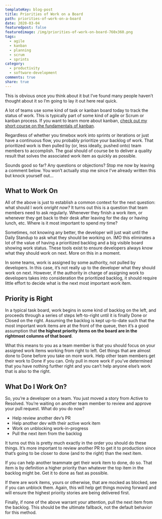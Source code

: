 ```yaml
---
templateKey: blog-post
title: Priorities of Work on a Board
path: priorities-of-work-on-a-board
date: 2020-03-04
featuredpost: false
featuredimage: /img/priorities-of-work-on-board-760x360.png
tags:
  - agile
  - kanban
  - planning
  - scrum
  - sprints
category:
  - productivity
  - software-development
comments: true
share: true
---
```

This is obvious once you think about it but I’ve found many people haven’t thought about it so I’m going to lay it out here real quick.

A lot of teams use some kind of task or kanban board today to track the status of work. This is typically part of some kind of agile or Scrum or kanban process. If you want to learn more about kanban, [check out my short course on the fundamentals of kanban](https://www.pluralsight.com/courses/kanban-fundamentals).

Regardless of whether you timebox work into sprints or iterations or just have a continuous flow, you probably prioritize your backlog of work. That prioritized work is then pulled by (or, less ideally, pushed onto) team members to accomplish. The goal should of course be to deliver a quality result that solves the associated work item as quickly as possible.

Sounds good so far? Any questions or objections? Stop me now by leaving a comment below. You won’t actually stop me since I’ve already written this but knock yourself out…

## What to Work On

All of the above is just to establish a common context for the next question: what should I work on*right now?* It turns out this is a question that team members need to ask regularly. Whenever they finish a work item, or whenever they get back to their desk after leaving for the day or having lunch, etc. Where is it most important to spend my time?

Sometimes, not knowing any better, the developer will just wait until the Daily Standup to ask what they should be working on. IMO this eliminates a lot of the value of having a prioritized backlog and a big visible board showing work status. These tools exist to ensure developers always know what they should work on next. More on this in a moment.

In some teams, work is assigned by some authority, not pulled by developers. In this case, it’s not really up to the developer what they should work on next. However, if the authority in charge of assigning work to developers takes into consideration the prioritized backlog, it should require little effort to decide what is the next most important work item.

## Priority is Right

In a typical task board, work begins in some kind of backlog on the left, and proceeds through a series of steps left-to-right until it is finally Done or Closed on the right. Assuming the backlog is kept up-to-date such that the most important work items are at the front of the queue, then it’s a good assumption that **the highest priority items on the board are in the rightmost columns of that board**.

What this means to you as a team member is that you should focus on your assigned work items working from right to left. Get things that are almost done to Done before you take on more work. Help other team members get their work to Done if you can. Only pull in more work if you’ve determined that you have nothing further right and you can’t help anyone else’s work that is also to the right.

## What Do I Work On?

So, you’re a developer on a team. You just moved a story from Active to Resolved. You’re waiting on another team member to review and approve your pull request. What do you do now?

* Help review another dev’s PR
* Help another dev with their active work item
* Work on unblocking work-in-progress
* Pull the next item from the backlog

It turns out this is pretty much exactly in the order you should do these things. It’s more important to review another PR to get it to production since that’s going to be closer to done (and to the right) than the next item.

If you can help another teammate get their work item to done, do so. That item is by definition a higher priority than whatever the top item in the backlog might be. Get it to done as fast as possible.

If there are work items, yours or otherwise, that are mocked as blocked, see if you can unblock them. Again, this will help get things moving forward and will ensure the highest priority stories are being delivered first.

Finally, if none of the above warrant your attention, pull the next item from the backlog. This should be the ultimate fallback, not the default behavior for this method.